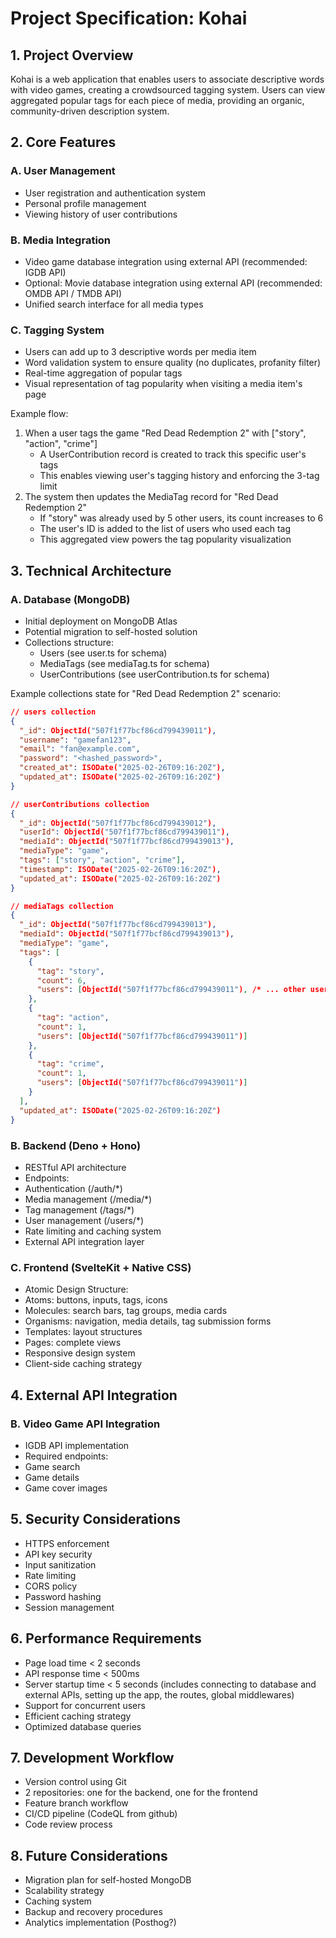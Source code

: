 # Project Specification: Kohai

## 1. Project Overview

Kohai is a web application that enables users to associate descriptive words
with video games, creating a crowdsourced tagging system. Users can view
aggregated popular tags for each piece of media, providing an organic,
community-driven description system.

## 2. Core Features

### A. User Management

- User registration and authentication system
- Personal profile management
- Viewing history of user contributions

### B. Media Integration

- Video game database integration using external API (recommended: IGDB API)
- Optional: Movie database integration using external API (recommended: OMDB API
  / TMDB API)
- Unified search interface for all media types

### C. Tagging System

- Users can add up to 3 descriptive words per media item
- Word validation system to ensure quality (no duplicates, profanity filter)
- Real-time aggregation of popular tags
- Visual representation of tag popularity when visiting a media item's page

Example flow:

1. When a user tags the game "Red Dead Redemption 2" with ["story", "action",
   "crime"]
   - A UserContribution record is created to track this specific user's tags
   - This enables viewing user's tagging history and enforcing the 3-tag limit
2. The system then updates the MediaTag record for "Red Dead Redemption 2"
   - If "story" was already used by 5 other users, its count increases to 6
   - The user's ID is added to the list of users who used each tag
   - This aggregated view powers the tag popularity visualization

## 3. Technical Architecture

### A. Database (MongoDB)

- Initial deployment on MongoDB Atlas
- Potential migration to self-hosted solution
- Collections structure:
  - Users (see user.ts for schema)
  - MediaTags (see mediaTag.ts for schema)
  - UserContributions (see userContribution.ts for schema)

Example collections state for "Red Dead Redemption 2" scenario:

```json
// users collection
{
  "_id": ObjectId("507f1f77bcf86cd799439011"),
  "username": "gamefan123",
  "email": "fan@example.com",
  "password": "<hashed_password>",
  "created_at": ISODate("2025-02-26T09:16:20Z"),
  "updated_at": ISODate("2025-02-26T09:16:20Z")
}

// userContributions collection
{
  "_id": ObjectId("507f1f77bcf86cd799439012"),
  "userId": ObjectId("507f1f77bcf86cd799439011"),
  "mediaId": ObjectId("507f1f77bcf86cd799439013"),
  "mediaType": "game",
  "tags": ["story", "action", "crime"],
  "timestamp": ISODate("2025-02-26T09:16:20Z"),
  "updated_at": ISODate("2025-02-26T09:16:20Z")
}

// mediaTags collection
{
  "_id": ObjectId("507f1f77bcf86cd799439013"),
  "mediaId": ObjectId("507f1f77bcf86cd799439013"),
  "mediaType": "game",
  "tags": [
    {
      "tag": "story",
      "count": 6,
      "users": [ObjectId("507f1f77bcf86cd799439011"), /* ... other user IDs */]
    },
    {
      "tag": "action",
      "count": 1,
      "users": [ObjectId("507f1f77bcf86cd799439011")]
    },
    {
      "tag": "crime",
      "count": 1,
      "users": [ObjectId("507f1f77bcf86cd799439011")]
    }
  ],
  "updated_at": ISODate("2025-02-26T09:16:20Z")
}
```

### B. Backend (Deno + Hono)

- RESTful API architecture
- Endpoints:
- Authentication (/auth/*)
- Media management (/media/*)
- Tag management (/tags/*)
- User management (/users/*)
- Rate limiting and caching system
- External API integration layer

### C. Frontend (SvelteKit + Native CSS)

- Atomic Design Structure:
- Atoms: buttons, inputs, tags, icons
- Molecules: search bars, tag groups, media cards
- Organisms: navigation, media details, tag submission forms
- Templates: layout structures
- Pages: complete views
- Responsive design system
- Client-side caching strategy

## 4. External API Integration

### B. Video Game API Integration

- IGDB API implementation
- Required endpoints:
- Game search
- Game details
- Game cover images

## 5. Security Considerations

- HTTPS enforcement
- API key security
- Input sanitization
- Rate limiting
- CORS policy
- Password hashing
- Session management

## 6. Performance Requirements

- Page load time < 2 seconds
- API response time < 500ms
- Server startup time < 5 seconds (includes connecting to database and external
  APIs, setting up the app, the routes, global middlewares)
- Support for concurrent users
- Efficient caching strategy
- Optimized database queries

## 7. Development Workflow

- Version control using Git
- 2 repositories: one for the backend, one for the frontend
- Feature branch workflow
- CI/CD pipeline (CodeQL from github)
- Code review process

## 8. Future Considerations

- Migration plan for self-hosted MongoDB
- Scalability strategy
- Caching system
- Backup and recovery procedures
- Analytics implementation (Posthog?)
